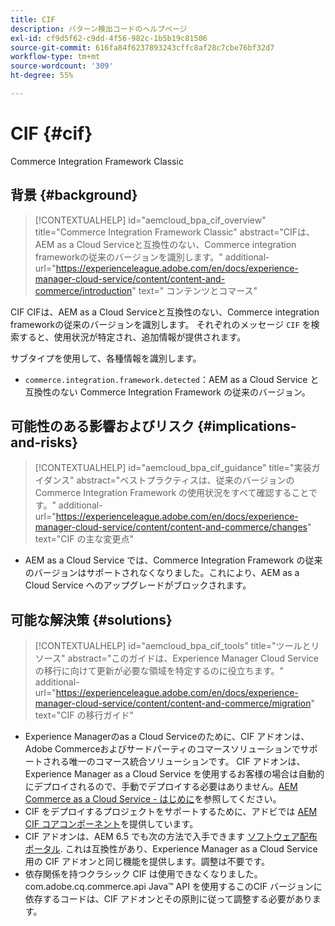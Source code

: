 ```yaml
---
title: CIF
description: パターン検出コードのヘルプページ
exl-id: cf9d5f62-c9dd-4f56-982c-1b5b19c81506
source-git-commit: 616fa84f6237893243cffc8af28c7cbe76bf32d7
workflow-type: tm+mt
source-wordcount: '309'
ht-degree: 55%

---
```


# CIF {#cif}

Commerce Integration Framework Classic

## 背景 {#background}

>[!CONTEXTUALHELP]
>id="aemcloud_bpa_cif_overview"
>title="Commerce Integration Framework Classic"
>abstract="CIFは、AEM as a Cloud Serviceと互換性のない、Commerce integration frameworkの従来のバージョンを識別します。"
>additional-url="https://experienceleague.adobe.com/en/docs/experience-manager-cloud-service/content/content-and-commerce/introduction" text=" コンテンツとコマース"

CIF CIFは、AEM as a Cloud Serviceと互換性のない、Commerce integration frameworkの従来のバージョンを識別します。 それぞれのメッセージ `CIF` を検索すると、使用状況が特定され、追加情報が提供されます。

サブタイプを使用して、各種情報を識別します。

* `commerce.integration.framework.detected`：AEM as a Cloud Service と互換性のない Commerce Integration Framework の従来のバージョン。


## 可能性のある影響およびリスク {#implications-and-risks}

>[!CONTEXTUALHELP]
>id="aemcloud_bpa_cif_guidance"
>title="実装ガイダンス"
>abstract="ベストプラクティスは、従来のバージョンの Commerce Integration Framework の使用状況をすべて確認することです。"
>additional-url="https://experienceleague.adobe.com/en/docs/experience-manager-cloud-service/content/content-and-commerce/changes" text="CIF の主な変更点"

* AEM as a Cloud Service では、Commerce Integration Framework の従来のバージョンはサポートされなくなりました。これにより、AEM as a Cloud Service へのアップグレードがブロックされます。

## 可能な解決策 {#solutions}

>[!CONTEXTUALHELP]
>id="aemcloud_bpa_cif_tools"
>title="ツールとリソース"
>abstract="このガイドは、Experience Manager Cloud Serviceの移行に向けて更新が必要な領域を特定するのに役立ちます。"
>additional-url="https://experienceleague.adobe.com/en/docs/experience-manager-cloud-service/content/content-and-commerce/migration" text="CIF の移行ガイド"

* Experience Managerのas a Cloud Serviceのために、CIF アドオンは、Adobe Commerceおよびサードパーティのコマースソリューションでサポートされる唯一のコマース統合ソリューションです。 CIF アドオンは、Experience Manager as a Cloud Service を使用するお客様の場合は自動的にデプロイされるので、手動でデプロイする必要はありません。[AEM Commerce as a Cloud Service - はじめに](https://experienceleague.adobe.com/en/docs/experience-manager-cloud-service/content/content-and-commerce/storefront/getting-started)を参照してください。
* CIF をデプロイするプロジェクトをサポートするために、アドビでは [AEM CIF コアコンポーネント](https://github.com/adobe/aem-core-cif-components)を提供しています。
* CIF アドオンは、AEM 6.5 でも次の方法で入手できます [ソフトウェア配布ポータル](https://experience.adobe.com/#/downloads/content/software-distribution/en/aem.html). これは互換性があり、Experience Manager as a Cloud Service 用の CIF アドオンと同じ機能を提供します。調整は不要です。
* 依存関係を持つクラシック CIF は使用できなくなりました。com.adobe.cq.commerce.api Java™ API を使用するこのCIF バージョンに依存するコードは、CIF アドオンとその原則に従って調整する必要があります。
